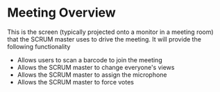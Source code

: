 # Meeting Overview

This is the screen (typically projected onto a monitor in a meeting room) that the SCRUM master uses to drive the meeting. It will provide the following functionality

- Allows users to scan a barcode to join the meeting
- Allows the SCRUM master to change everyone's views
- Allows the SCRUM master to assign the microphone
- Allows the SCRUM master to force votes
